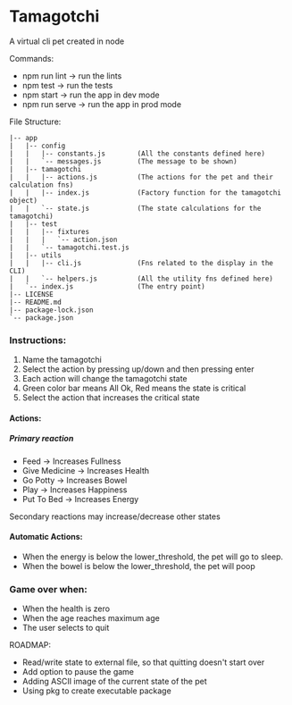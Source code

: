 # Tamagotchi
A virtual cli pet created in node

Commands:

* npm run lint -> run the lints
* npm test -> run the tests
* npm start -> run the app in dev mode
* npm run serve -> run the app in prod mode


File Structure:
```
|-- app
|   |-- config
|   |   |-- constants.js        (All the constants defined here)
|   |   `-- messages.js         (The message to be shown)
|   |-- tamagotchi
|   |   |-- actions.js          (The actions for the pet and their calculation fns)
|   |   |-- index.js            (Factory function for the tamagotchi object)
|   |   `-- state.js            (The state calculations for the tamagotchi)
|   |-- test
|   |   |-- fixtures
|   |   |   `-- action.json
|   |   `-- tamagotchi.test.js
|   |-- utils
|   |   |-- cli.js              (Fns related to the display in the CLI)
|   |   `-- helpers.js          (All the utility fns defined here)
|   `-- index.js                (The entry point)
|-- LICENSE
|-- README.md
|-- package-lock.json
`-- package.json
```


### Instructions:

1. Name the tamagotchi
2. Select the action by pressing up/down and then pressing enter
3. Each action will change the tamagotchi state
4. Green color bar means All Ok, Red means the state is critical
5. Select the action that increases the critical state



#### Actions:
##### Primary reaction
* Feed -> Increases Fullness
* Give Medicine -> Increases Health
* Go Potty -> Increases Bowel
* Play -> Increases Happiness
* Put To Bed -> Increases Energy

Secondary reactions may increase/decrease other states


#### Automatic Actions:
* When the energy is below the lower_threshold, the pet will go to sleep.
* When the bowel is below the lower_threshold, the pet will poop



### Game over when:
* When the health is zero
* When the age reaches maximum age
* The user selects to quit


ROADMAP:

* Read/write state to external file, so that quitting doesn't start over
* Add option to pause the game
* Adding ASCII image of the current state of the pet
* Using pkg to create executable package

